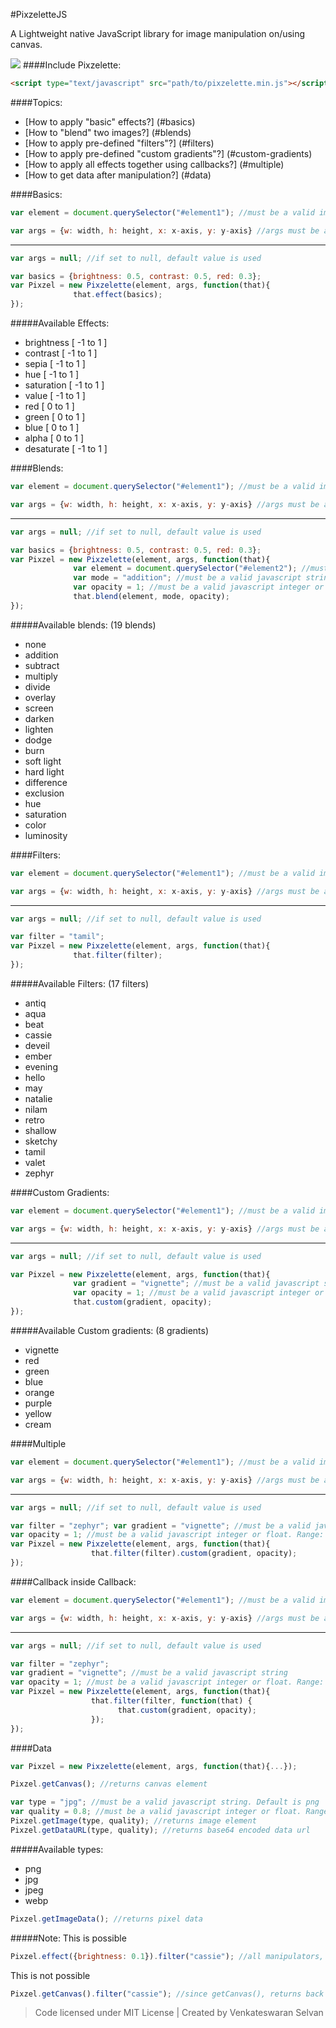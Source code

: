 #PixzeletteJS

A Lightweight native JavaScript library for image manipulation on/using canvas.

<img src="http://i.imgur.com/2cyHLeX.png"></img>
####Include Pixzelette:
```html
<script type="text/javascript" src="path/to/pixzelette.min.js"></script>
```
####Topics:
* [How to apply "basic" effects?] (#basics)
* [How to "blend" two images?] (#blends)
* [How to apply pre-defined "filters"?] (#filters)
* [How to apply pre-defined "custom gradients"?] (#custom-gradients)
* [How to apply all effects together using callbacks?] (#multiple)
* [How to get data after manipulation?] (#data)

####Basics:
```javascript
var element = document.querySelector("#element1"); //must be a valid image or canvas
```
```javascript
var args = {w: width, h: height, x: x-axis, y: y-axis} //args must be a valid javascript object
```

---

```javascript
var args = null; //if set to null, default value is used
```
```javascript
var basics = {brightness: 0.5, contrast: 0.5, red: 0.3};
var Pixzel = new Pixzelette(element, args, function(that){
              that.effect(basics);
});
```
#####Available Effects:
* brightness [ -1 to 1 ]
* contrast [ -1 to 1 ]
* sepia [ -1 to 1 ]
* hue [ -1 to 1 ]
* saturation [ -1 to 1 ]
* value [ -1 to 1 ]
* red [ 0 to 1 ]
* green [ 0 to 1 ]
* blue [ 0 to 1 ]
* alpha [ 0 to 1 ]
* desaturate [ -1 to 1 ]

####Blends:
```javascript
var element = document.querySelector("#element1"); //must be a valid image or canvas
```
```javascript
var args = {w: width, h: height, x: x-axis, y: y-axis} //args must be a valid javascript object
```

---

```javascript
var args = null; //if set to null, default value is used
```
```javascript
var basics = {brightness: 0.5, contrast: 0.5, red: 0.3};
var Pixzel = new Pixzelette(element, args, function(that){
              var element = document.querySelector("#element2"); //must be a valid image or canvas
              var mode = "addition"; //must be a valid javascript string
              var opacity = 1; //must be a valid javascript integer or float. Range: 0 to 1
              that.blend(element, mode, opacity);
});
```
#####Available blends: (19 blends)
* none
* addition
* subtract
* multiply
* divide
* overlay
* screen
* darken
* lighten
* dodge
* burn
* soft light
* hard light
* difference
* exclusion
* hue
* saturation
* color
* luminosity

####Filters:
```javascript
var element = document.querySelector("#element1"); //must be a valid image or canvas
```
```javascript
var args = {w: width, h: height, x: x-axis, y: y-axis} //args must be a valid javascript object
```

---

```javascript
var args = null; //if set to null, default value is used
```
```javascript
var filter = "tamil";
var Pixzel = new Pixzelette(element, args, function(that){
              that.filter(filter);
});
```
#####Available Filters: (17 filters)
* antiq
* aqua
* beat
* cassie
* deveil
* ember
* evening
* hello
* may
* natalie
* nilam
* retro
* shallow
* sketchy
* tamil
* valet
* zephyr

####Custom Gradients:
```javascript
var element = document.querySelector("#element1"); //must be a valid image or canvas
```
```javascript
var args = {w: width, h: height, x: x-axis, y: y-axis} //args must be a valid javascript object
```

---

```javascript
var args = null; //if set to null, default value is used
```
```javascript
var Pixzel = new Pixzelette(element, args, function(that){
              var gradient = "vignette"; //must be a valid javascript string
              var opacity = 1; //must be a valid javascript integer or float. Range: 0 to 1
              that.custom(gradient, opacity);
});
```
#####Available Custom gradients: (8 gradients)
* vignette
* red
* green
* blue
* orange
* purple
* yellow
* cream

####Multiple

```javascript
var element = document.querySelector("#element1"); //must be a valid image or canvas
```
```javascript
var args = {w: width, h: height, x: x-axis, y: y-axis} //args must be a valid javascript object
```

---

```javascript
var args = null; //if set to null, default value is used
```
```javascript
var filter = "zephyr"; var gradient = "vignette"; //must be a valid javascript string
var opacity = 1; //must be a valid javascript integer or float. Range: 0 to 1
var Pixzel = new Pixzelette(element, args, function(that){
                  that.filter(filter).custom(gradient, opacity);
});
```
####Callback inside Callback:
```javascript
var element = document.querySelector("#element1"); //must be a valid image or canvas
```
```javascript
var args = {w: width, h: height, x: x-axis, y: y-axis} //args must be a valid javascript object
```

---

```javascript
var args = null; //if set to null, default value is used
```
```javascript
var filter = "zephyr"; 
var gradient = "vignette"; //must be a valid javascript string
var opacity = 1; //must be a valid javascript integer or float. Range: 0 to 1
var Pixzel = new Pixzelette(element, args, function(that){
                  that.filter(filter, function(that) {
                        that.custom(gradient, opacity);
                  }); 
});
```
####Data
```javascript
var Pixzel = new Pixzelette(element, args, function(that){...});
```
```javascript
Pixzel.getCanvas(); //returns canvas element
```
```javascript
var type = "jpg"; //must be a valid javascript string. Default is png
var quality = 0.8; //must be a valid javascript integer or float. Range: 0 to 1. Default is 1
Pixzel.getImage(type, quality); //returns image element
Pixzel.getDataURL(type, quality); //returns base64 encoded data url
```
#####Available types:
* png
* jpg
* jpeg
* webp

```javascript
Pixzel.getImageData(); //returns pixel data
```

#####Note:
This is possible
```javascript
Pixzel.effect({brightness: 0.1}).filter("cassie"); //all manipulators, returns back the object
```
This is not possible
```javascript
Pixzel.getCanvas().filter("cassie"); //since getCanvas(), returns back canvas element
```

>Code licensed under MIT License | Created by Venkateswaran Selvan
